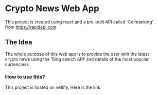 # Crypto News Web App 

This project is created using react and a pre-built API called 'Coinranking' from https://rapidapi.com

## The Idea

The whole purpose of this web app is to provide the user with the latest crypto news using the 'Bing search API' and details of the most popular currenciess


### How to use this?

This project is hosted on netlify,
Here is the link: 
